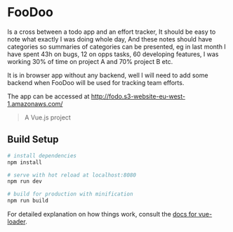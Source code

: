 # FooDoo
Is a cross between a todo app and an effort tracker, It should be easy to note what exactly I was doing whole day, And 
these notes should have categories so summaries of categories can be presented, eg in last month I have spent 43h on bugs,
12 on opps tasks, 60 developing features, I was working 30% of time on project A and 70% project B etc.

It is in browser app without any backend, well I will need to add some backend when FooDoo will be used for tracking team efforts.

The app can be accessed at http://fodo.s3-website-eu-west-1.amazonaws.com/

> A Vue.js project

## Build Setup

``` bash
# install dependencies
npm install

# serve with hot reload at localhost:8080
npm run dev

# build for production with minification
npm run build
```

For detailed explanation on how things work, consult the [docs for vue-loader](http://vuejs.github.io/vue-loader).
